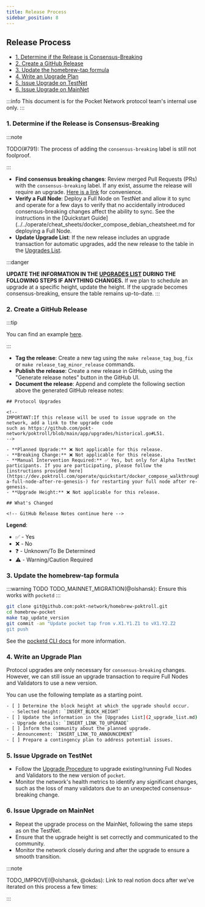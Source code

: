 ```yaml
---
title: Release Process
sidebar_position: 8
---
```


## Release Process <!-- omit in toc -->

- [1. Determine if the Release is Consensus-Breaking](#1-determine-if-the-release-is-consensus-breaking)
- [2. Create a GitHub Release](#2-create-a-github-release)
- [3. Update the homebrew-tap formula](#3-update-the-homebrew-tap-formula)
- [4. Write an Upgrade Plan](#4-write-an-upgrade-plan)
- [5. Issue Upgrade on TestNet](#5-issue-upgrade-on-testnet)
- [6. Issue Upgrade on MainNet](#6-issue-upgrade-on-mainnet)

:::info
This document is for the Pocket Network protocol team's internal use only.
:::

### 1. Determine if the Release is Consensus-Breaking

:::note

TODO(#791): The process of adding the `consensus-breaking` label is still not foolproof.

:::

- **Find consensus breaking changes**: Review merged Pull Requests (PRs) with the `consensus-breaking` label.
  If any exist, assume the release will require an upgrade.
  [Here is a link](https://github.com/pokt-network/poktroll/pulls?q=sort%3Aupdated-desc+is%3Apr+is%3Amerged+label%3Aconsensus-breaking) for convenience.
- **Verify a Full Node**: Deploy a Full Node on TestNet and allow it to sync and operate for a few days to verify that no accidentally introduced consensus-breaking changes affect the ability to sync. See the instructions in the [Quickstart Guide](../../operate/cheat_sheets/docker_compose_debian_cheatsheet.md for deploying a Full Node.
- **Update Upgrade List**: If the new release includes an upgrade transaction for automatic upgrades, add the new release to the table in the [Upgrades List](./1_upgrade_list.md).

:::danger

**UPDATE THE INFORMATION IN THE [UPGRADES LIST](2_upgrade_list.md) DURING THE FOLLOWING STEPS IF ANYTHING CHANGES.** If we plan to schedule an upgrade at a specific height, update the height. If the upgrade becomes consensus-breaking, ensure the table remains up-to-date.
:::

### 2. Create a GitHub Release

:::tip

You can find an example [here](https://github.com/pokt-network/poktroll/releases/tag/v0.0.7).

:::

- **Tag the release**: Create a new tag using the `make release_tag_bug_fix` or `make release_tag_minor_release` commands.
- **Publish the release**: Create a new release in GitHub, using the "Generate release notes" button in the GitHub UI.
- **Document the release**: Append and complete the following section above the generated GitHub release notes:

```text
## Protocol Upgrades

<!--
IMPORTANT:If this release will be used to issue upgrade on the network, add a link to the upgrade code
such as https://github.com/pokt-network/poktroll/blob/main/app/upgrades/historical.go#L51.
-->

- **Planned Upgrade:** ❌ Not applicable for this release.
- **Breaking Change:** ❌ Not applicable for this release.
- **Manual Intervention Required:** ✅ Yes, but only for Alpha TestNet participants. If you are participating, please follow the [instructions provided here](https://dev.poktroll.com/operate/quickstart/docker_compose_walkthrough#restarting-a-full-node-after-re-genesis-) for restarting your full node after re-genesis.
- **Upgrade Height:** ❌ Not applicable for this release.

## What's Changed

<!-- GitHub Release Notes continue here -->
```

**Legend**:

- ✅ - Yes
- ❌ - No
- ❓ - Unknown/To Be Determined
- ⚠️ - Warning/Caution Required

### 3. Update the homebrew-tap formula

:::warning TODO
TODO_MAINNET_MIGRATION(@olshansk): Ensure this works with `pocketd`
:::

```bash
git clone git@github.com:pokt-network/homebrew-poktroll.git
cd homebrew-pocket
make tap_update_version
git commit -am "Update pocket tap from v.X1.Y1.Z1 to vX1.Y2.Z2
git push
```

See the [pocketd CLI docs](../../tools/user_guide/pocketd_cli.md) for more information.

### 4. Write an Upgrade Plan

Protocol upgrades are only necessary for `consensus-breaking` changes. However, we can still issue an upgrade transaction to require Full Nodes and Validators to use a new version.

You can use the following template as a starting point.

```bash
- [ ] Determine the block height at which the upgrade should occur.
  - Selected height: `INSERT_BLOCK_HEIGHT`
- [ ] Update the information in the [Upgrades List](2_upgrade_list.md) and the GitHub Release.
  - Upgrade details: `INSERT_LINK_TO_UPGRADE`
- [ ] Inform the community about the planned upgrade.
  - Announcement: `INSERT_LINK_TO_ANNOUNCEMENT`
- [ ] Prepare a contingency plan to address potential issues.
```

### 5. Issue Upgrade on TestNet

- Follow the [Upgrade Procedure](4_upgrade_procedure.md) to upgrade existing/running Full Nodes and Validators to the new version of `pocket`.
- Monitor the network's health metrics to identify any significant changes, such as the loss of many validators due to an unexpected consensus-breaking change.

### 6. Issue Upgrade on MainNet

- Repeat the upgrade process on the MainNet, following the same steps as on the TestNet.
- Ensure that the upgrade height is set correctly and communicated to the community.
- Monitor the network closely during and after the upgrade to ensure a smooth transition.

:::note

TODO_IMPROVE(@olshansk, @okdas): Link to real notion docs after we've iterated on this process a few times:

:::
